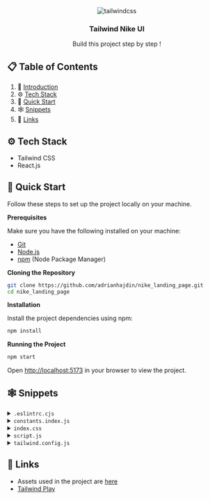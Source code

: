 <div align="center">


  <div>
    <img src="https://img.shields.io/badge/-Tailwind_CSS-black?style=for-the-badge&logoColor=white&logo=tailwindcss&color=06B6D4" alt="tailwindcss" />
  </div>

  <h3 align="center">Tailwind Nike UI</h3>

   <div align="center">
     Build this project step by step !
    </div>
</div>

## 📋 <a name="table">Table of Contents</a>

1. 🤖 [Introduction](#introduction)
2. ⚙️ [Tech Stack](#tech-stack)
4. 🤸 [Quick Start](#quick-start)
5. 🕸️ [Snippets](#snippets)
6. 🔗 [Links](#links)


## <a name="tech-stack">⚙️ Tech Stack</a>

- Tailwind CSS
- React.js

## <a name="quick-start">🤸 Quick Start</a>

Follow these steps to set up the project locally on your machine.

**Prerequisites**

Make sure you have the following installed on your machine:

- [Git](https://git-scm.com/)
- [Node.js](https://nodejs.org/en)
- [npm](https://www.npmjs.com/) (Node Package Manager)

**Cloning the Repository**

```bash
git clone https://github.com/adrianhajdin/nike_landing_page.git
cd nike_landing_page
```

**Installation**

Install the project dependencies using npm:

```bash
npm install
```


**Running the Project**

```bash
npm start
```

Open [http://localhost:5173](http://localhost:5173) in your browser to view the project.

## <a name="snippets">🕸️ Snippets</a>

<details>
<summary><code>.eslintrc.cjs</code></summary>

```javascript
module.exports = {
  root: true,
  env: { browser: true, es2020: true },
  extends: [
    'eslint:recommended',
    'plugin:react/recommended',
    'plugin:react/jsx-runtime',
    'plugin:react-hooks/recommended',
  ],
  ignorePatterns: ['dist', '.eslintrc.cjs'],
  parserOptions: { ecmaVersion: 'latest', sourceType: 'module' },
  settings: { react: { version: '18.2' } },
  plugins: ['react-refresh'],
  rules: {
    'react-refresh/only-export-components': [
      'warn',
      { allowConstantExport: true },
    ],
    "react/prop-types": 0
  },
}
```

</details>

<details>
<summary><code>constants.index.js</code></summary>

```javascript
import { facebook, instagram, shieldTick, support, truckFast, twitter } from "../assets/icons";
import { bigShoe1, bigShoe2, bigShoe3, customer1, customer2, shoe4, shoe5, shoe6, shoe7, thumbnailShoe1, thumbnailShoe2, thumbnailShoe3 } from "../assets/images";

export const navLinks = [
    { href: "#home", label: "Home" },
    { href: "#about-us", label: "About Us" },
    { href: "#products", label: "Products" },
    { href: "#contact-us", label: "Contact Us" },
];

export const shoes = [
    {
        thumbnail: thumbnailShoe1,
        bigShoe: bigShoe1,
    },
    {
        thumbnail: thumbnailShoe2,
        bigShoe: bigShoe2,
    },
    {
        thumbnail: thumbnailShoe3,
        bigShoe: bigShoe3,
    },
];

export const statistics = [
    { value: '1k+', label: 'Brands' },
    { value: '500+', label: 'Shops' },
    { value: '250k+', label: 'Customers' },
];

export const products = [
    {
        imgURL: shoe4,
        name: "Nike Air Jordan-01",
        price: "$200.20",
    },
    {
        imgURL: shoe5,
        name: "Nike Air Jordan-10",
        price: "$210.20",
    },
    {
        imgURL: shoe6,
        name: "Nike Air Jordan-100",
        price: "$220.20",
    },
    {
        imgURL: shoe7,
        name: "Nike Air Jordan-001",
        price: "$230.20",
    },
];

export const services = [
    {
        imgURL: truckFast,
        label: "Free shipping",
        subtext: "Enjoy seamless shopping with our complimentary shipping service."
    },
    {
        imgURL: shieldTick,
        label: "Secure Payment",
        subtext: "Experience worry-free transactions with our secure payment options."
    },
    {
        imgURL: support,
        label: "Love to help you",
        subtext: "Our dedicated team is here to assist you every step of the way."
    },
];

export const reviews = [
    {
        imgURL: customer1,
        customerName: 'Morich Brown',
        rating: 4.5,
        feedback: "The attention to detail and the quality of the product exceeded my expectations. Highly recommended!"
    },
    {
        imgURL: customer2,
        customerName: 'Lota Mongeskar',
        rating: 4.5,
        feedback: "The product not only met but exceeded my expectations. I'll definitely be a returning customer!"
    }
];


export const footerLinks = [
    {
        title: "Products",
        links: [
            { name: "Air Force 1", link: "/" },
            { name: "Air Max 1", link: "/" },
            { name: "Air Jordan 1", link: "/" },
            { name: "Air Force 2", link: "/" },
            { name: "Nike Waffle Racer", link: "/" },
            { name: "Nike Cortez", link: "/" },
        ],
    },
    {
        title: "Help",
        links: [
            { name: "About us", link: "/" },
            { name: "FAQs", link: "/" },
            { name: "How it works", link: "/" },
            { name: "Privacy policy", link: "/" },
            { name: "Payment policy", link: "/" },
        ],
    },
    {
        title: "Get in touch",
        links: [
            { name: "customer@nike.com", link: "mailto:customer@nike.com" },
            { name: "+92554862354", link: "tel:+92554862354" },
        ],
    },
];

export const socialMedia = [
    { src: facebook, alt: "facebook logo" },
    { src: twitter, alt: "twitter logo" },
    { src: instagram, alt: "instagram logo" },
];
```

</details>

<details>
<summary><code>index.css</code></summary>

```css
@import url("https://fonts.googleapis.com/css2?family=Montserrat:wght@100;200;300;400;500;600;700;800;900&family=Palanquin:wght@100;200;300;400;500;600;700&display=swap");
@import url("https://fonts.googleapis.com/css2?family=Palanquin:wght@100;200;300;400;500;600;700&display=swap");

@tailwind base;
@tailwind components;
@tailwind utilities;

* {
  margin: 0;
  padding: 0;
  box-sizing: border-box;
  scroll-behavior: smooth;
}

@layer components {
  .max-container {
    max-width: 1440px;
    margin: 0 auto;
  }

  .input {
    @apply sm:flex-1 max-sm:w-full text-base leading-normal text-slate-gray pl-5 max-sm:p-5 outline-none sm:border-none border max-sm:border-slate-gray max-sm:rounded-full;
  }
}

@layer utilities {
  .padding {
    @apply sm:px-16 px-8 sm:py-24 py-12;
  }

  .padding-x {
    @apply sm:px-16 px-8;
  }

  .padding-y {
    @apply sm:py-24 py-12;
  }

  .padding-l {
    @apply sm:pl-16 pl-8;
  }

  .padding-r {
    @apply sm:pr-16 pr-8;
  }

  .padding-t {
    @apply sm:pt-24 pt-12;
  }

  .padding-b {
    @apply sm:pb-24 pb-12;
  }

  .info-text {
    @apply font-montserrat text-slate-gray text-lg leading-7;
  }
}
```

</details>

<details>
<summary><code>script.js</code></summary>

```javascript
// To showcase the demo of dark theme. Copy paste :)
<script type="text/javascript">
  document.addEventListener("DOMContentLoaded", () => {
    const toggleDark = document.getElementById('toggleDark')
    toggleDark.addEventListener('click', function() {
      if(document.documentElement.classList.includes('dark')) {
        document.documentElement.classList.remove('dark')
      }
      else {
        document.documentElement.classList.add('dark')
      }
      alert("click!")
    });
  });
</script>
```

</details>

<details>
<summary><code>tailwind.config.js</code></summary>

```javascript
/** @type {import('tailwindcss').Config} */
export default {
  content: [
    "./index.html",
    "./src/**/*.{js,ts,jsx,tsx}",
  ],
  theme: {
    fontSize: {
      xs: ['12px', '16px'],
      sm: ['14px', '20px'],
      base: ['16px', '19.5px'],
      lg: ['18px', '21.94px'],
      xl: ['20px', '24.38px'],
      '2xl': ['24px', '29.26px'],
      '3xl': ['28px', '50px'],
      '4xl': ['48px', '58px'],
      '8xl': ['96px', '106px']
    },
    extend: {
      fontFamily: {
        palanquin: ['Palanquin', 'sans-serif'],
        montserrat: ['Montserrat', 'sans-serif'],
      },
      colors: {
        'primary': "#ECEEFF",
        "coral-red": "#FF6452",
        "slate-gray": "#6D6D6D",
        "pale-blue": "#F5F6FF",
        "white-400": "rgba(255, 255, 255, 0.80)"
      },
      boxShadow: {
        '3xl': '0 10px 40px rgba(0, 0, 0, 0.1)'
      },
      backgroundImage: {
        'hero': "url('assets/images/collection-background.svg')",
        'card': "url('assets/images/thumbnail-background.svg')",
      },
      screens: {
        "wide": "1440px"
      }
    },
  },
  plugins: [],
}
```

</details>

## <a name="links">🔗 Links</a>

- Assets used in the project are [here](https://drive.google.com/file/d/1ccqjc8gJ7CLvXT_vUhVT4Gmys-Ze13FK/view)
- [Tailwind Play](https://play.tailwindcss.com/)




